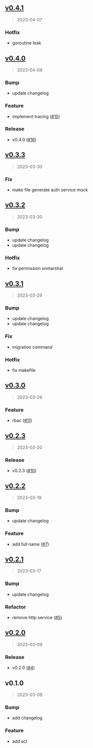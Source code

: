 
<a name="v0.4.1"></a>
## [v0.4.1](https://github.com/krobus00/auth-service/compare/v0.4.0...v0.4.1)

> 2023-04-07

### Hotfix

* goroutine leak


<a name="v0.4.0"></a>
## [v0.4.0](https://github.com/krobus00/auth-service/compare/v0.3.3...v0.4.0)

> 2023-04-06

### Bump

* update changelog

### Feature

* implement tracing ([#15](https://github.com/krobus00/auth-service/issues/15))

### Release

* v0.4.0 ([#16](https://github.com/krobus00/auth-service/issues/16))


<a name="v0.3.3"></a>
## [v0.3.3](https://github.com/krobus00/auth-service/compare/v0.3.2...v0.3.3)

> 2023-03-30

### Fix

* make file generate auth service mock


<a name="v0.3.2"></a>
## [v0.3.2](https://github.com/krobus00/auth-service/compare/v0.3.1...v0.3.2)

> 2023-03-30

### Bump

* update changelog
* update changelog

### Hotfix

* fix permission unmarshal


<a name="v0.3.1"></a>
## [v0.3.1](https://github.com/krobus00/auth-service/compare/v0.3.0...v0.3.1)

> 2023-03-29

### Bump

* update changelog
* update changelog

### Fix

* migration command

### Hotfix

* fix makefile


<a name="v0.3.0"></a>
## [v0.3.0](https://github.com/krobus00/auth-service/compare/v0.2.3...v0.3.0)

> 2023-03-29

### Feature

* rbac ([#11](https://github.com/krobus00/auth-service/issues/11))


<a name="v0.2.3"></a>
## [v0.2.3](https://github.com/krobus00/auth-service/compare/v0.2.2...v0.2.3)

> 2023-03-20

### Release

* v0.2.3 ([#10](https://github.com/krobus00/auth-service/issues/10))


<a name="v0.2.2"></a>
## [v0.2.2](https://github.com/krobus00/auth-service/compare/v0.2.1...v0.2.2)

> 2023-03-19

### Bump

* update changelog

### Feature

* add full name ([#7](https://github.com/krobus00/auth-service/issues/7))


<a name="v0.2.1"></a>
## [v0.2.1](https://github.com/krobus00/auth-service/compare/v0.2.0...v0.2.1)

> 2023-03-17

### Bump

* update changelog

### Refactor

* remove http service ([#5](https://github.com/krobus00/auth-service/issues/5))


<a name="v0.2.0"></a>
## [v0.2.0](https://github.com/krobus00/auth-service/compare/v0.1.0...v0.2.0)

> 2023-03-09

### Release

* v0.2.0 ([#4](https://github.com/krobus00/auth-service/issues/4))


<a name="v0.1.0"></a>
## v0.1.0

> 2023-03-08

### Bump

* add changelog

### Feature

* add acl

